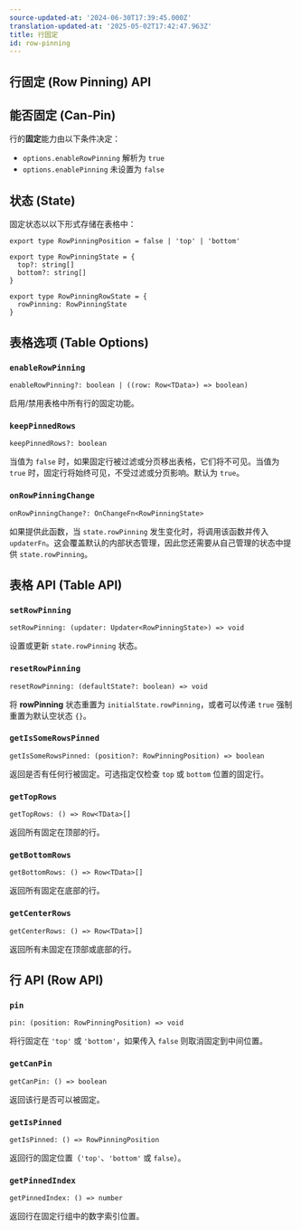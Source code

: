 ```yaml
---
source-updated-at: '2024-06-30T17:39:45.000Z'
translation-updated-at: '2025-05-02T17:42:47.963Z'
title: 行固定
id: row-pinning
---
```

## 行固定 (Row Pinning) API

## 能否固定 (Can-Pin)

行的**固定**能力由以下条件决定：

- `options.enableRowPinning` 解析为 `true`
- `options.enablePinning` 未设置为 `false`

## 状态 (State)

固定状态以以下形式存储在表格中：

```tsx
export type RowPinningPosition = false | 'top' | 'bottom'

export type RowPinningState = {
  top?: string[]
  bottom?: string[]
}

export type RowPinningRowState = {
  rowPinning: RowPinningState
}
```

## 表格选项 (Table Options)

### `enableRowPinning`

```tsx
enableRowPinning?: boolean | ((row: Row<TData>) => boolean)
```

启用/禁用表格中所有行的固定功能。

### `keepPinnedRows`

```tsx
keepPinnedRows?: boolean
```

当值为 `false` 时，如果固定行被过滤或分页移出表格，它们将不可见。当值为 `true` 时，固定行将始终可见，不受过滤或分页影响。默认为 `true`。

### `onRowPinningChange`

```tsx
onRowPinningChange?: OnChangeFn<RowPinningState>
```

如果提供此函数，当 `state.rowPinning` 发生变化时，将调用该函数并传入 `updaterFn`。这会覆盖默认的内部状态管理，因此您还需要从自己管理的状态中提供 `state.rowPinning`。

## 表格 API (Table API)

### `setRowPinning`

```tsx
setRowPinning: (updater: Updater<RowPinningState>) => void
```

设置或更新 `state.rowPinning` 状态。

### `resetRowPinning`

```tsx
resetRowPinning: (defaultState?: boolean) => void
```

将 **rowPinning** 状态重置为 `initialState.rowPinning`，或者可以传递 `true` 强制重置为默认空状态 `{}`。

### `getIsSomeRowsPinned`

```tsx
getIsSomeRowsPinned: (position?: RowPinningPosition) => boolean
```

返回是否有任何行被固定。可选指定仅检查 `top` 或 `bottom` 位置的固定行。

### `getTopRows`

```tsx
getTopRows: () => Row<TData>[]
```

返回所有固定在顶部的行。

### `getBottomRows`

```tsx
getBottomRows: () => Row<TData>[]
```

返回所有固定在底部的行。

### `getCenterRows`

```tsx
getCenterRows: () => Row<TData>[]
```

返回所有未固定在顶部或底部的行。

## 行 API (Row API)

### `pin`

```tsx
pin: (position: RowPinningPosition) => void
```

将行固定在 `'top'` 或 `'bottom'`，如果传入 `false` 则取消固定到中间位置。

### `getCanPin`

```tsx
getCanPin: () => boolean
```

返回该行是否可以被固定。

### `getIsPinned`

```tsx
getIsPinned: () => RowPinningPosition
```

返回行的固定位置（`'top'`、`'bottom'` 或 `false`）。

### `getPinnedIndex`

```tsx
getPinnedIndex: () => number
```

返回行在固定行组中的数字索引位置。
